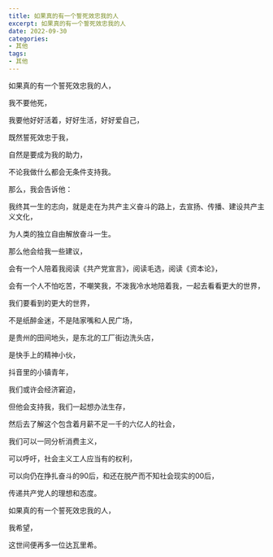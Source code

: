 ```yaml
---
title: 如果真的有一个誓死效忠我的人
excerpt: 如果真的有一个誓死效忠我的人
date: 2022-09-30
categories:
- 其他
tags:
- 其他
---
```


如果真的有一个誓死效忠我的人，

我不要他死，

我要他好好活着，好好生活，好好爱自己，

既然誓死效忠于我，

自然是要成为我的助力，

不论我做什么都会无条件支持我。

那么，我会告诉他：

我终其一生的志向，就是走在为共产主义奋斗的路上，去宣扬、传播、建设共产主义文化，

为人类的独立自由解放奋斗一生。

那么他会给我一些建议，

会有一个人陪着我阅读《共产党宣言》，阅读毛选，阅读《资本论》，

会有一个人不怕吃苦，不嘲笑我，不泼我冷水地陪着我，一起去看看更大的世界，

我们要看到的更大的世界，

不是纸醉金迷，不是陆家嘴和人民广场，

是贵州的田间地头，是东北的工厂街边洗头店，

是快手上的精神小伙，

抖音里的小镇青年，

我们或许会经济窘迫，

但他会支持我，我们一起想办法生存，

然后去了解这个包含着月薪不足一千的六亿人的社会，

我们可以一同分析消费主义，

可以呼吁，社会主义工人应当有的权利，

可以向仍在挣扎奋斗的90后，和还在脱产而不知社会现实的00后，

传递共产党人的理想和态度。

如果真的有一个誓死效忠我的人，

我希望，

这世间便再多一位达瓦里希。
